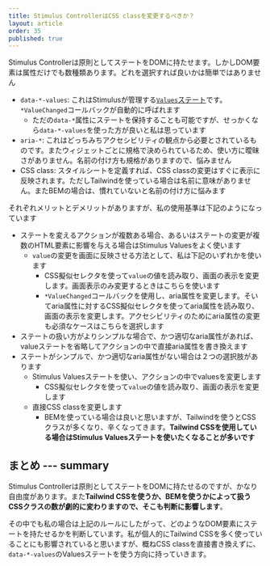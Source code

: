 ```yaml
---
title: Stimulus ControllerはCSS classを変更するべきか？
layout: article
order: 35
published: true
---
```


Stimulus Controllerは原則としてステートをDOMに持たせます。しかしDOM要素は属性だけでも数種類あります。どれを選択すれば良いかは簡単ではありません

* `data-*-values`: これはStimulusが管理する[`Values`ステート](https://stimulus.hotwired.dev/reference/values)です。`*ValueChanged`コールバックが自動的に呼ばれます
  * ただの`data-*`属性にステートを保持することも可能ですが、せっかくなら`data-*-values`を使った方が良いと私は思っています
* `aria-*`: これはどっちみちアクセシビリティの観点から必要とされているものです。またウィジェットごとに規格で決められているため、使い方に曖昧さがありません。名前の付け方も規格がありますので、悩みません
* CSS class: スタイルシートを定義すれば、CSS classの変更はすぐに表示に反映されます。ただしTailwindを使っている場合は名前に意味がありません。またBEMの場合は、慣れていないと名前の付け方に悩みます

それぞれメリットとデメリットがありますが、私の使用基準は下記のようになっています

* ステートを変えるアクションが複数ある場合、あるいはステートの変更が複数のHTML要素に影響を与える場合はStimulus Valuesをよく使います
   * `value`の変更を画面に反映させる方法として、私は下記のいずれかを使います
      * CSS擬似セレクタを使って`value`の値を読み取り、画面の表示を変更します。画面表示のみ変更するときはこちらを使います
      * `*ValueChanged`コールバックを使用し、aria属性を変更します。そいてaria属性に対するCSS擬似セレクタを使ってaria属性を読み取り、画面の表示を変更します。アクセシビリティのためにaria属性の変更も必須なケースはこちらを選択します
* ステートの扱い方がよりシンプルな場合で、かつ適切なaria属性があれば、valueステートを省略してアクションの中で直接aria属性を書き換えます
* ステートがシンプルで、かつ適切なaria属性がない場合は２つの選択肢があります
   * Stimulus Valuesステートを使い、アクションの中でvaluesを変更します
       * CSS擬似セレクタを使って`value`の値を読み取り、画面の表示を変更します
   * 直接CSS classを変更します
       * BEMを使っている場合は良いと思いますが、Tailwindを使うとCSSクラスが多くなり、辛くなってきます。**Tailwind CSSを使用している場合はStimulus Valuesステートを使いたくなることが多いです**

## まとめ --- summary

Stimulus Controllerは原則としてステートをDOMに持たせるのですが、かなり自由度があります。また**Tailwind CSSを使うか、BEMを使うかによって扱うCSSクラスの数が劇的に変わりますので、そこも判断に影響します**。

その中でも私の場合は上記のルールにしたがって、どのようなDOM要素にステートを持たせるかを判断しています。私が個人的にTailwind CSSを多く使っていることにも影響されていると思いますが、概ねCSS classを直接書き換えずに、`data-*-values`のValuesステートを使う方向に持っていきます。

